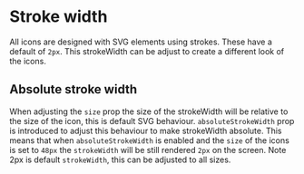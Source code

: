 # Stroke width

All icons are designed with SVG elements using strokes. These have a default of `2px`. This strokeWidth can be adjust to create a different look of the icons.

<!-- Image of icon stroke width comparison -->

## Absolute stroke width

When adjusting the `size` prop the size of the strokeWidth will be relative to the size of the icon, this is default SVG behaviour. `absoluteStrokeWidth` prop is introduced to adjust this behaviour to make strokeWidth absolute. This means that when `absoluteStrokeWidth` is enabled and the `size` of the icons is set to `48px` the `strokeWidth` will be still rendered `2px` on the screen.
Note 2px is default `strokeWidth`, this can be adjusted to all sizes.

<!-- Image of icon stroke comparison with absoluteStrokeWidth enabled -->
